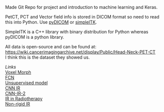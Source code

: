 Made Git Repo for project and introduction to machine learning and Keras. <br>


PetCT, PCT and Vector field info is stored in DICOM format so need to read this into Python. 
Use [pyDICOM](https://github.com/pydicom/pydicom) or [simpleITK](http://www.simpleitk.org/).

SimpleITK is a C++ library with binary distribution for Python whereas pyDICOM is a python library.<br>

All data is open-source and can be found at: https://wiki.cancerimagingarchive.net/display/Public/Head-Neck-PET-CT <br>
I think this is the dataset they showed us.<br>

*Links*<br>
[Voxel Morph](https://arxiv.org/pdf/1809.05231.pdf)<br>
[FCN](https://arxiv.org/ftp/arxiv/papers/1709/1709.00799.pdf)<br>
[Unsupervised model](https://arxiv.org/pdf/1802.02604.pdf)<br>
[CNN IR](https://wbir2018.nl/files/WBIR2018_Abstracts.pdf)<br>
[CNN-IR-2](https://pure.tue.nl/ws/portalfiles/portal/98728122/105740S.pdf)<br>
[IR in Radiotherapy](https://aapm.onlinelibrary.wiley.com/doi/abs/10.1002/mp.12256)<br>
[Non-rigid IR](https://www.ncbi.nlm.nih.gov/pmc/articles/PMC5518453/)<br>






